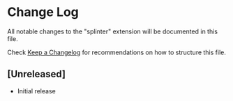 # Change Log

All notable changes to the "splinter" extension will be documented in this file.

Check [Keep a Changelog](http://keepachangelog.com/) for recommendations on how to structure this file.

## [Unreleased]

- Initial release
